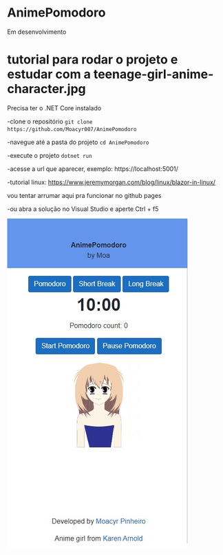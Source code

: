 # AnimePomodoro 
Em desenvolvimento

# tutorial para rodar o projeto e estudar com a teenage-girl-anime-character.jpg

Precisa ter o .NET Core instalado

-clone o repositório
  ``git clone https://github.com/Moacyr007/AnimePomodoro``

-navegue até a pasta do projeto
  ``cd AnimePomodoro``

-execute o projeto
  ``dotnet run``

-acesse a url que aparecer, exemplo: https://localhost:5001/

-tutorial linux: https://www.jeremymorgan.com/blog/linux/blazor-in-linux/

vou tentar arrumar aqui pra funcionar no github pages 

-ou abra a solução no Visual Studio e aperte Ctrl + f5

![anime](https://github.com/Moacyr007/AnimePomodoro/blob/master/AnimePomodoro/image.jpg)
